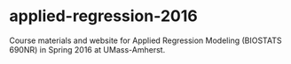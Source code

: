 # applied-regression-2016
Course materials and website for Applied Regression Modeling (BIOSTATS 690NR) in Spring 2016 at UMass-Amherst.

